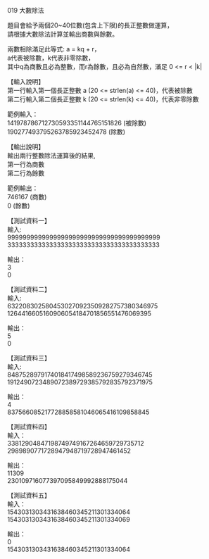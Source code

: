 019 大數除法  
  
題目會給予兩個20~40位數(包含上下限)的長正整數做運算，  
請根據大數除法計算並輸出商數與餘數。  
  
兩數相除滿足此等式: a = kq + r，  
a代表被除數，k代表非零除數，  
其中q為商數且必為整數，而r為餘數，且必為自然數，滿足 0 <= r < |k|  
  
【輸入說明】  
第一行輸入第一個長正整數 a (20 <= strlen(a) <= 40)，代表被除數  
第二行輸入第二個長正整數 k (20 <= strlen(k) <= 40)，代表非零除數  
  
範例輸入：  
141978786712730593351144765151826 (被除數)  
190277493795263785923452478 (除數)  
  
【輸出說明】  
輸出兩行整數除法運算後的結果,  
第一行為商數  
第二行為餘數  
  
範例輸出：  
746167 (商數)  
0 (餘數)  
  
【測試資料一】  
輸入:  
9999999999999999999999999999999999999999  
3333333333333333333333333333333333333333  
  
輸出：  
3  
0  
  
【測試資料二】  
輸入:  
6322083025804530270923509282757380346975  
1264416605160906054184701856551476069395  
  
輸出：  
5  
0  
  
【測試資料三】  
輸入:  
8487528979174018417498589236759279346745  
1912490723489072389729385792835792371975  
  
輸出：  
4  
837566085217728858581046065416109858845  
  
【測試資料四】  
輸入：  
33812904847198749749167264659729735712  
2989890771728947948719728947461452  
  
輸出：  
11309  
230109716077397095849992888175044  
  
【測試資料五】  
輸入：  
1543031303431638460345211301334064  
1543031303431638460345211301334069  
  
輸出：  
0  
1543031303431638460345211301334064  
